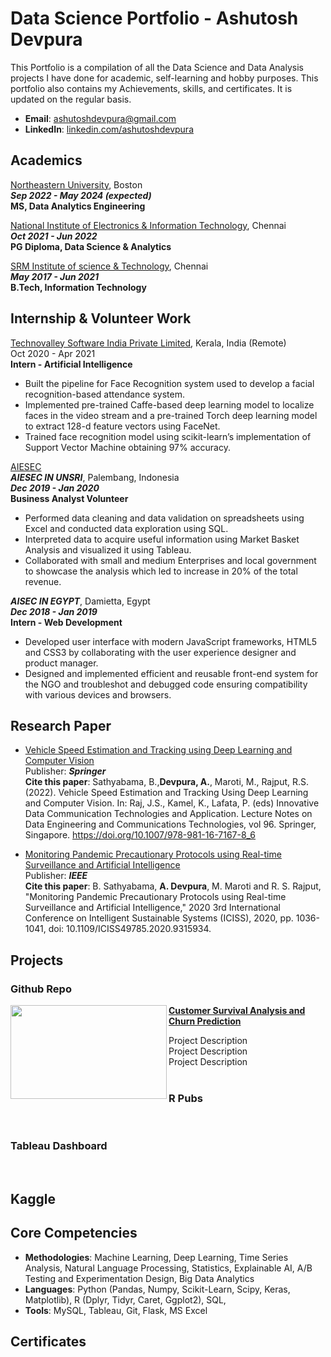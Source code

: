

# Data Science Portfolio - Ashutosh Devpura
This Portfolio is a compilation of all the Data Science and Data Analysis projects I have done for academic, self-learning and hobby purposes. This portfolio also contains my Achievements, skills, and certificates. It is updated on the regular basis.

- **Email**: [ashutoshdevpura@gmail.com](ashutoshdevpura@gmail.com)
- **LinkedIn**: [linkedin.com/ashutoshdevpura](https://www.linkedin.com/in/ashutoshdevpura/)

## Academics
 [Northeastern University](https://www.northeastern.edu/), Boston
 <br>***Sep 2022 - May 2024 (expected)***
 <br>**MS, Data Analytics Engineering**


 [National Institute of Electronics & Information Technology](https://nielit.gov.in/chennai/), Chennai
<br>***Oct 2021 - Jun 2022***
<br>**PG Diploma, Data Science & Analytics**  

    
 [SRM Institute of science & Technology](https://www.srmist.edu.in/), Chennai
 <br>***May 2017 - Jun 2021***
 <br>**B.Tech, Information Technology**

    
 
 ## Internship & Volunteer Work
[Technovalley Software India Private Limited](https://www.technovalley.co.in/), Kerala, India (Remote)
<br>Oct 2020 - Apr 2021
<br>**Intern - Artificial Intelligence**

- Built the pipeline for Face Recognition system used to develop a facial recognition-based attendance system.
- Implemented pre-trained Caffe-based deep learning model to localize faces in the video stream and a pre-trained Torch deep
learning model to extract 128-d feature vectors using FaceNet.
- Trained face recognition model using scikit-learn’s implementation of Support Vector Machine obtaining 97% accuracy.

[AIESEC](https://aiesec.org/)
 <br>***AIESEC IN UNSRI***, Palembang, Indonesia
 <br>***Dec 2019 - Jan 2020***
<br>**Business Analyst Volunteer**
- Performed data cleaning and data validation on spreadsheets using Excel and conducted data exploration using SQL.
- Interpreted data to acquire useful information using Market Basket Analysis and visualized it using Tableau.
- Collaborated with small and medium Enterprises and local government to showcase the analysis which led to increase in
20% of the total revenue.
 
 ***AISEC IN EGYPT***, Damietta, Egypt
 <br>***Dec 2018 - Jan 2019***
 <br>**Intern - Web Development**
- Developed user interface with modern JavaScript frameworks, HTML5 and CSS3 by collaborating with the user experience designer and product manager.
- Designed and implemented efficient and reusable front-end system for the NGO and troubleshot and debugged code ensuring compatibility with various devices and browsers.


 
## Research Paper
- [Vehicle Speed Estimation and Tracking using Deep Learning and Computer Vision](https://link.springer.com/chapter/10.1007/978-981-16-7167-8_6)
<br>Publisher: ***Springer***
<br>**Cite this paper**: Sathyabama, B.,**Devpura, A.**, Maroti, M., Rajput, R.S. (2022). Vehicle Speed Estimation and Tracking Using Deep Learning and Computer Vision. In: Raj, J.S., Kamel, K., Lafata, P. (eds) Innovative Data Communication Technologies and Application. Lecture Notes on Data Engineering and Communications Technologies, vol 96. Springer, Singapore. https://doi.org/10.1007/978-981-16-7167-8_6

- [Monitoring Pandemic Precautionary Protocols using Real-time Surveillance and Artificial Intelligence](https://ieeexplore.ieee.org/document/9315934)
<br>Publisher: ***IEEE***
<br>**Cite this paper**: B. Sathyabama, **A. Devpura**, M. Maroti and R. S. Rajput, "Monitoring Pandemic Precautionary Protocols using Real-time Surveillance and Artificial Intelligence," 2020 3rd International Conference on Intelligent Sustainable Systems (ICISS), 2020, pp. 1036-1041, doi: 10.1109/ICISS49785.2020.9315934.

## Projects

### Github Repo
<img align="left" width="250" height="150" src="https://github.com/archd3sai/Portfolio/blob/master/Images/telecom.jpg"> **[Customer Survival Analysis and Churn Prediction](https://github.com/archd3sai/Customer-Survival-Analysis-and-Churn-Prediction)**

Project Description<br>
Project Description<br>
Project Description<br>
<br>

### R Pubs
<br>

### Tableau Dashboard
<br>

## Kaggle

    

## Core Competencies

- **Methodologies**: Machine Learning, Deep Learning, Time Series Analysis, Natural Language Processing, Statistics, Explainable AI, A/B Testing and Experimentation Design, Big Data Analytics
- **Languages**: Python (Pandas, Numpy, Scikit-Learn, Scipy, Keras, Matplotlib), R (Dplyr, Tidyr, Caret, Ggplot2), SQL,
- **Tools**: MySQL, Tableau, Git, Flask, MS Excel

## Certificates

